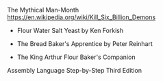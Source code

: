 The Mythical Man-Month
https://en.wikipedia.org/wiki/Kill_Six_Billion_Demons
- Flour Water Salt Yeast by Ken Forkish

- The Bread Baker's Apprentice by Peter Reinhart

- The King Arthur Flour Baker's Companion

Assembly Language Step-by-Step Third Edition 